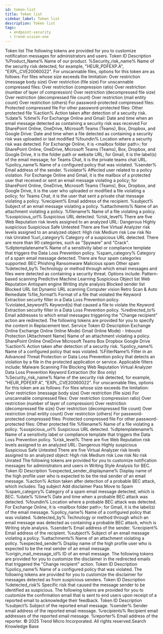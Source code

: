 ```yaml
---
id: token-list
title: Token list
sidebar_label: Token list
description: Token list
tags:
  - endpoint-security
  - trend-vision-one
---
```


 Token list The following tokens are provided for you to customize notification messages for administrators and users. Token ID Description %Product_Name% Name of our product. %Security_risk_name% Name of the security risk detected, for example, "HEUR_PDFEXP.A", "EXPL_CVE20060022". For unscannable files, options for this token are as follows: For files whose size exceeds the limitation: Over restriction (message body size) Over restriction (file size) For unscannable compressed files: Over restriction (compression ratio) Over restriction (number of layer of compression) Over restriction (decompressed file size) Over restriction (decompressed file count) Over restriction (mail entity count) Over restriction (others) For password-protected compressed files: Protected compressed file For other password-protected files: Other protected file %action% Action taken after detection of a security risk. %date% %time% For Exchange Online and Gmail: Date and time when an email message detected as containing a security risk was received For SharePoint Online, OneDrive, Microsoft Teams (Teams), Box, Dropbox, and Google Drive: Date and time when a file detected as containing a security risk was uploaded or last modified %foundin% Location where a security risk was detected. For Exchange Online, it is <email address>\<mailbox folder path>; for SharePoint Online, OneDrive, Microsoft Teams (Teams), Box, Dropbox, and Google Drive, it is the folder path or website URL; for Gmail, it is the label(s) of the email message; for Teams Chat, it is the private teams chat URL. %policy_name% Name of a configured policy that was violated. %sender% Email address of the sender. %violator% Affected user related to a policy violation. For Exchange Online and Gmail, it is the mailbox of a protected user that received or sent an email message violating a policy; for SharePoint Online, OneDrive, Microsoft Teams (Teams), Box, Dropbox, and Google Drive, it is the user who uploaded or modified a file violating a policy; for Teams Chat, it is the user that sent a private chat message violating a policy. %recipient% Email address of the recipient. %subject% Subject of an email message violating a policy. %attachments% Name of an attachment violating a policy. %filename% Name of a file violating a policy. %suspicious_url% Suspicious URL detected. %risk_level% There are five Web Reputation risk levels assigned to an analyzed URL: Dangerous Highly suspicious Suspicious Safe Untested There are five Virtual Analyzer risk levels assigned to an analyzed object: High risk Medium risk Low risk No risk Unrated %url_category% Category of a suspicious URL detected. There are more than 90 categories, such as "Spyware" and "Crack". %dlptemplatename% Name of a sensitivity label or compliance template that triggers the Data Loss Prevention policy. %spam_category% Category of a spam email message detected. There are four spam categories supported: BEC Phishing Ransomware Malicious spam Other spam %detected_by% Technology or method through which email messages and files were detected as containing a security threat. Options include: Pattern-based scanning Predictive Machine Learning Suspicious Object list Web Reputation Antispam engine Writing style analysis Blocked sender list Blocked URL list Dynamic URL scanning Computer vision Retro Scan & Auto Remediate %file_format% Format of a file that violated the Keyword Extraction security filter in a Data Loss Prevention policy. %violated_keyword% Keyword(s) that caused a file to violate the Keyword Extraction security filter in a Data Loss Prevention policy. %redirected_to% Email addresses to which email messages triggering the "Change recipient" action are redirected. The following tokens are provided for you to specify the content in Replacement text. Service Token ID Description Exchange Online Exchange Online (Inline Mode) Gmail (Inline Mode) - Inbound Protection [Attachment Name] Name of an attachment violating a policy. SharePoint Online OneDrive Microsoft Teams Box Dropbox Google Drive %action% Action taken after detection of a security risk. %policy_name% Name of a configured policy that was violated. %FilterName% Filter in an Advanced Threat Protection or Data Loss Prevention policy that detects an violation by a file in the protected application or service. Applicable filters include: Malware Scanning File Blocking Web Reputation Virtual Analyzer Data Loss Prevention Keyword Extraction (for Box only) %Security_risk_name% Name of the security risk detected, for example, "HEUR_PDFEXP.A", "EXPL_CVE20060022". For unscannable files, options for this token are as follows: For files whose size exceeds the limitation: Over restriction (message body size) Over restriction (file size) For unscannable compressed files: Over restriction (compression ratio) Over restriction (number of layer of compression) Over restriction (decompressed file size) Over restriction (decompressed file count) Over restriction (mail entity count) Over restriction (others) For password-protected compressed files: Protected compressed file For other password-protected files: Other protected file %filename% Name of a file violating a policy. %suspicious_url% Suspicious URL detected. %dlptemplatename% Name of a sensitivity label or compliance template that triggers the Data Loss Prevention policy. %risk_level% There are five Web Reputation risk levels assigned to an analyzed URL: Dangerous Highly suspicious Suspicious Safe Untested There are five Virtual Analyzer risk levels assigned to an analyzed object: High risk Medium risk Low risk No risk Unrated The following tokens are provided for you to customize notification messages for administrators and users in Writing Style Analysis for BEC. Token ID Description %expected_sender_displayname% Display name of the high profile user who is expected to be the real sender of an email message. %action% Action taken after detection of a probable BEC attack, which includes: Tag subject Add disclaimer Pass Move to Spam %spam_category% Category of a spam email message detected, which is BEC. %date% %time% Date and time when a probable BEC attack was detected. %foundin% Location where a probable BEC attack was detected. For Exchange Online, it is <email address>\<mailbox folder path>; for Gmail, it is the label(s) of the email message. %policy_name% Name of a configured policy that was violated. %detected_by% Technology or method through which an email message was detected as containing a probable BEC attack, which is Writing style analysis. %sender% Email address of the sender. %recipient% Email address of the recipient. %subject% Subject of an email message violating a policy. %attachments% Name of an attachment violating a policy. %expected_sender% Display name of the high profile user who is expected to be the real sender of an email message. %origin_mail_message_id% ID of an email message. The following tokens are provided for you to customize the disclaimer in the redirected emails that triggered the "Change recipient" action. Token ID Description %policy_name% Name of a configured policy that was violated. The following tokens are provided for you to customize the disclaimer for messages detected as from suspicious senders. Token ID Description %detected_risk% Specific risk that caused the message sender to be identified as suspicious. The following tokens are provided for you to customize the confirmation email that is sent to end users upon receipt of a reported email to acknowledge their feedback. Token ID Description %subject% Subject of the reported email message. %sender% Sender email address of the reported email message. %recipients% Recipient email addresses of the reported email message. %reporter% Email address of the reporter. © 2025 Trend Micro Incorporated. All rights reserved.Search Knowledge Base